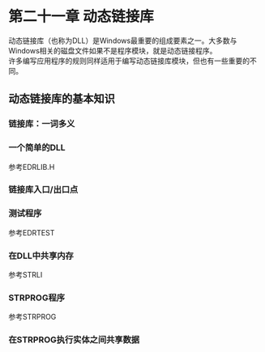 # 第二十一章 动态链接库
动态链接库（也称为DLL）是Windows最重要的组成要素之一。大多数与Windows相关的磁盘文件如果不是程序模块，就是动态链接程序。  
许多编写应用程序的规则同样适用于编写动态链接库模块，但也有一些重要的不同。
## 动态链接库的基本知识

### 链接库：一词多义
### 一个简单的DLL
参考EDRLIB.H
### 链接库入口/出口点
### 测试程序
参考EDRTEST
### 在DLL中共享内存
参考STRLI
### STRPROG程序
参考STRPROG
### 在STRPROG执行实体之间共享数据